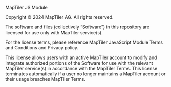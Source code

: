 MapTiler JS Module

Copyright © 2024 MapTiler AG. All rights reserved.

The software and files (collectively “Software”) in this repository are licensed for use only with MapTiler service(s).

For the license terms, please reference MapTiler JavaScript Module Terms and Conditions and Privacy policy.

This license allows users with an active MapTiler account to modify and integrate authorized portions of the Software for use with the relevant MapTiler service(s) in accordance with the MapTiler Terms. This license terminates automatically if a user no longer maintains a MapTiler account or their usage breaches MapTiler Terms.